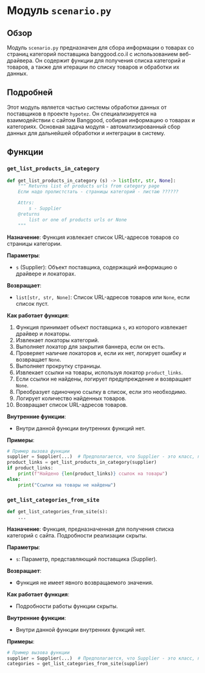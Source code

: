 # Модуль `scenario.py`

## Обзор

Модуль `scenario.py` предназначен для сбора информации о товарах со страниц категорий поставщика banggood.co.il с использованием веб-драйвера. Он содержит функции для получения списка категорий и товаров, а также для итерации по списку товаров и обработки их данных.

## Подробней

Этот модуль является частью системы обработки данных от поставщиков в проекте `hypotez`. Он специализируется на взаимодействии с сайтом Banggood, собирая информацию о товарах и категориях. Основная задача модуля - автоматизированный сбор данных для дальнейшей обработки и интеграции в систему.

## Функции

### `get_list_products_in_category`

```python
def get_list_products_in_category (s) -> list[str, str, None]:
    """ Returns list of products urls from category page
    Если надо пролистстать - страницы категорий - листаю ??????

    Attrs:
        s - Supplier
    @returns
        list or one of products urls or None
    """
```

**Назначение**: Функция извлекает список URL-адресов товаров со страницы категории.

**Параметры**:
- `s` (Supplier): Объект поставщика, содержащий информацию о драйвере и локаторах.

**Возвращает**:
- `list[str, str, None]`: Список URL-адресов товаров или `None`, если список пуст.

**Как работает функция**:
1. Функция принимает объект поставщика `s`, из которого извлекает драйвер и локаторы.
2. Извлекает локаторы категорий.
3. Выполняет локатор для закрытия баннера, если он есть.
4. Проверяет наличие локаторов и, если их нет, логирует ошибку и возвращает `None`.
5. Выполняет прокрутку страницы.
6. Извлекает ссылки на товары, используя локатор `product_links`.
7. Если ссылки не найдены, логирует предупреждение и возвращает `None`.
8. Преобразует одиночную ссылку в список, если это необходимо.
9. Логирует количество найденных товаров.
10. Возвращает список URL-адресов товаров.

**Внутренние функции**:
- Внутри данной функции внутренних функций нет.

**Примеры**:
```python
# Пример вызова функции
supplier = Supplier(...)  # Предполагается, что Supplier - это класс, представляющий поставщика
product_links = get_list_products_in_category(supplier)
if product_links:
    print(f"Найдено {len(product_links)} ссылок на товары")
else:
    print("Ссылки на товары не найдены")
```

### `get_list_categories_from_site`

```python
def get_list_categories_from_site(s):
    ...
```

**Назначение**: Функция, предназначенная для получения списка категорий с сайта. Подробности реализации скрыты.

**Параметры**:
- `s`: Параметр, представляющий поставщика (Supplier).

**Возвращает**:
- Функция не имеет явного возвращаемого значения.

**Как работает функция**:
- Подробности работы функции скрыты.

**Внутренние функции**:
- Внутри данной функции внутренних функций нет.

**Примеры**:
```python
# Пример вызова функции
supplier = Supplier(...)  # Предполагается, что Supplier - это класс, представляющий поставщика
categories = get_list_categories_from_site(supplier)